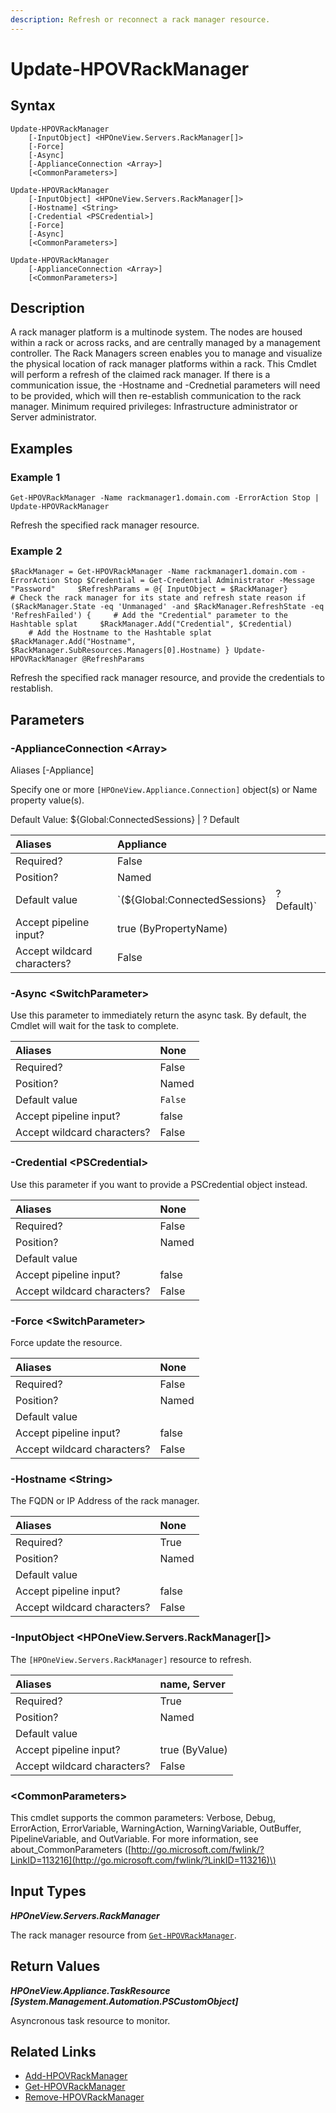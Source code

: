 ```yaml
---
description: Refresh or reconnect a rack manager resource.
---
```


# Update-HPOVRackManager

## Syntax

```text
Update-HPOVRackManager
    [-InputObject] <HPOneView.Servers.RackManager[]>
    [-Force]
    [-Async]
    [-ApplianceConnection <Array>]
    [<CommonParameters>]
```

```text
Update-HPOVRackManager
    [-InputObject] <HPOneView.Servers.RackManager[]>
    [-Hostname] <String>
    [-Credential <PSCredential>]
    [-Force]
    [-Async]
    [<CommonParameters>]
```

```text
Update-HPOVRackManager
    [-ApplianceConnection <Array>]
    [<CommonParameters>]
```

## Description

A rack manager platform is a multinode system. The nodes are housed within a rack or across racks, and are centrally managed by a management controller. The Rack Managers screen enables you to manage and visualize the physical location of rack manager platforms within a rack. This Cmdlet will perform a refresh of the claimed rack manager. If there is a communication issue, the -Hostname and -Crednetial parameters will need to be provided, which will then re-establish communication to the rack manager. Minimum required privileges: Infrastructure administrator or Server administrator.

## Examples

### Example 1

```text
Get-HPOVRackManager -Name rackmanager1.domain.com -ErrorAction Stop | Update-HPOVRackManager
```

Refresh the specified rack manager resource.

### Example 2

```text
$RackManager = Get-HPOVRackManager -Name rackmanager1.domain.com -ErrorAction Stop $Credential = Get-Credential Administrator -Message "Password"     $RefreshParams = @{ InputObject = $RackManager} 
# Check the rack manager for its state and refresh state reason if ($RackManager.State -eq 'Unmanaged' -and $RackManager.RefreshState -eq 'RefreshFailed') {     # Add the "Credential" parameter to the Hashtable splat     $RackManager.Add("Credential", $Credential) 
    # Add the Hostname to the Hashtable splat     $RackManager.Add("Hostname", $RackManager.SubResources.Managers[0].Hostname) } Update-HPOVRackManager @RefreshParams
```

Refresh the specified rack manager resource, and provide the credentials to restablish.

## Parameters

### -ApplianceConnection &lt;Array&gt;

Aliases \[-Appliance\]

Specify one or more `[HPOneView.Appliance.Connection]` object\(s\) or Name property value\(s\).

Default Value: ${Global:ConnectedSessions} \| ? Default

| Aliases | Appliance |  |
| :--- | :--- | :--- |
| Required? | False |  |
| Position? | Named |  |
| Default value | \`\(${Global:ConnectedSessions} | ? Default\)\` |
| Accept pipeline input? | true \(ByPropertyName\) |  |
| Accept wildcard characters? | False |  |

### -Async &lt;SwitchParameter&gt;

Use this parameter to immediately return the async task. By default, the Cmdlet will wait for the task to complete.

| Aliases | None |
| :--- | :--- |
| Required? | False |
| Position? | Named |
| Default value | `False` |
| Accept pipeline input? | false |
| Accept wildcard characters? | False |

### -Credential &lt;PSCredential&gt;

Use this parameter if you want to provide a PSCredential object instead.

| Aliases | None |
| :--- | :--- |
| Required? | False |
| Position? | Named |
| Default value |  |
| Accept pipeline input? | false |
| Accept wildcard characters? | False |

### -Force &lt;SwitchParameter&gt;

Force update the resource.

| Aliases | None |
| :--- | :--- |
| Required? | False |
| Position? | Named |
| Default value |  |
| Accept pipeline input? | false |
| Accept wildcard characters? | False |

### -Hostname &lt;String&gt;

The FQDN or IP Address of the rack manager.

| Aliases | None |
| :--- | :--- |
| Required? | True |
| Position? | Named |
| Default value |  |
| Accept pipeline input? | false |
| Accept wildcard characters? | False |

### -InputObject &lt;HPOneView.Servers.RackManager\[\]&gt;

The `[HPOneView.Servers.RackManager]` resource to refresh.

| Aliases | name, Server |
| :--- | :--- |
| Required? | True |
| Position? | Named |
| Default value |  |
| Accept pipeline input? | true \(ByValue\) |
| Accept wildcard characters? | False |

### &lt;CommonParameters&gt;

This cmdlet supports the common parameters: Verbose, Debug, ErrorAction, ErrorVariable, WarningAction, WarningVariable, OutBuffer, PipelineVariable, and OutVariable. For more information, see about\_CommonParameters \([http://go.microsoft.com/fwlink/?LinkID=113216](http://go.microsoft.com/fwlink/?LinkID=113216)\)

## Input Types

_**HPOneView.Servers.RackManager**_

The rack manager resource from [`Get-HPOVRackManager`](get-hpovrackmanager.md).

## Return Values

_**HPOneView.Appliance.TaskResource \[System.Management.Automation.PSCustomObject\]**_

Asyncronous task resource to monitor.

## Related Links

* [Add-HPOVRackManager](add-hpovrackmanager.md)
* [Get-HPOVRackManager](get-hpovrackmanager.md)
* [Remove-HPOVRackManager](remove-hpovrackmanager.md)


